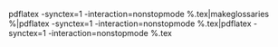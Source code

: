pdflatex -synctex=1 -interaction=nonstopmode %.tex|makeglossaries %|pdflatex -synctex=1
-interaction=nonstopmode %.tex|pdflatex -synctex=1 -interaction=nonstopmode %.tex
